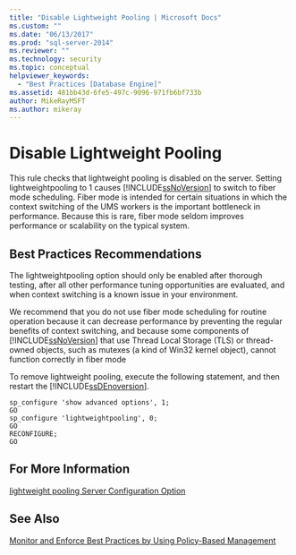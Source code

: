 ```yaml
---
title: "Disable Lightweight Pooling | Microsoft Docs"
ms.custom: ""
ms.date: "06/13/2017"
ms.prod: "sql-server-2014"
ms.reviewer: ""
ms.technology: security
ms.topic: conceptual
helpviewer_keywords: 
  - "Best Practices [Database Engine]"
ms.assetid: 481bb43d-6fe5-497c-9096-971fb6bf733b
author: MikeRayMSFT
ms.author: mikeray
---
```

# Disable Lightweight Pooling
  This rule checks that lightweight pooling is disabled on the server. Setting lightweightpooling to 1 causes [!INCLUDE[ssNoVersion](../../includes/ssnoversion-md.md)] to switch to fiber mode scheduling. Fiber mode is intended for certain situations in which the context switching of the UMS workers is the important bottleneck in performance. Because this is rare, fiber mode seldom improves performance or scalability on the typical system.  
  
## Best Practices Recommendations  
 The lightweightpooling option should only be enabled after thorough testing, after all other performance tuning opportunities are evaluated, and when context switching is a known issue in your environment.  
  
 We recommend that you do not use fiber mode scheduling for routine operation because it can decrease performance by preventing the regular benefits of context switching, and because some components of [!INCLUDE[ssNoVersion](../../includes/ssnoversion-md.md)] that use Thread Local Storage (TLS) or thread-owned objects, such as mutexes (a kind of Win32 kernel object), cannot function correctly in fiber mode  
  
 To remove lightweight pooling, execute the following statement, and then restart the [!INCLUDE[ssDEnoversion](../../includes/ssdenoversion-md.md)].  
  
```  
sp_configure 'show advanced options', 1;  
GO  
sp_configure 'lightweightpooling', 0;  
GO  
RECONFIGURE;  
GO  
```  
  
## For More Information  
 [lightweight pooling Server Configuration Option](../../database-engine/configure-windows/lightweight-pooling-server-configuration-option.md)  
  
## See Also  
 [Monitor and Enforce Best Practices by Using Policy-Based Management](monitor-and-enforce-best-practices-by-using-policy-based-management.md)  
  
  

